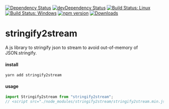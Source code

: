 [![Dependency Status](https://david-dm.org/plantain-00/stringify2stream.svg)](https://david-dm.org/plantain-00/stringify2stream)
[![devDependency Status](https://david-dm.org/plantain-00/stringify2stream/dev-status.svg)](https://david-dm.org/plantain-00/stringify2stream#info=devDependencies)
[![Build Status: Linux](https://travis-ci.org/plantain-00/stringify2stream.svg?branch=master)](https://travis-ci.org/plantain-00/stringify2stream)
[![Build Status: Windows](https://ci.appveyor.com/api/projects/status/github/plantain-00/stringify2stream?branch=master&svg=true)](https://ci.appveyor.com/project/plantain-00/stringify2stream/branch/master)
[![npm version](https://badge.fury.io/js/stringify2stream.svg)](https://badge.fury.io/js/stringify2stream)
[![Downloads](https://img.shields.io/npm/dm/stringify2stream.svg)](https://www.npmjs.com/package/stringify2stream)

# stringify2stream
A js library to stringify json to stream to avoid out-of-memory of JSON.stringify.

#### install

`yarn add stringify2stream`

#### usage

```ts
import Stringify2stream from "stringify2stream";
// <script src="./node_modules/stringify2stream/stringify2stream.min.js"></script>
```
